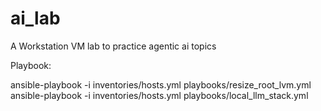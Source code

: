 # ai_lab
A Workstation VM lab to practice agentic ai topics

Playbook: </br>

ansible-playbook -i inventories/hosts.yml playbooks/resize_root_lvm.yml
ansible-playbook -i inventories/hosts.yml playbooks/local_llm_stack.yml